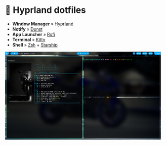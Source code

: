 # 🚀 Hyprland dotfiles
- **Window Manager** » [Hyprland](https://hyprland.org/)
- **Notify** » [Dunst](https://github.com/dunst-project/dunst)
- **App Launcher** » [Rofi](https://github.com/davatorium/rofi)
- **Terminal** » [Kitty](https://github.com/kovidgoyal/kitty)
- **Shell** » [Zsh](https://www.zsh.org/) + [Starship](https://starship.rs/)

![Desktop screenshot](assets/screenshot.png)